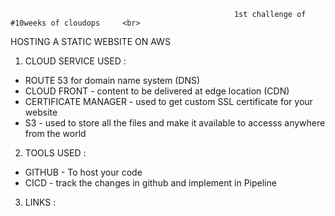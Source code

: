                                                       1st challenge of #10weeks of cloudops     <br>
              
HOSTING A STATIC WEBSITE ON AWS

1. CLOUD SERVICE USED : 

* ROUTE 53 for domain name system (DNS)   <br>
* CLOUD FRONT - content to be delivered at edge location (CDN)   <br>
* CERTIFICATE MANAGER - used to get custom SSL certificate for your website    <br>
* S3 - used to store all the files and make it available to accesss anywhere from the world    <br>  


2. TOOLS USED :

* GITHUB - To host your code   <br> 
* CICD - track the changes in github and implement in Pipeline   <br>


3. LINKS : 
